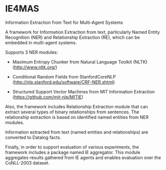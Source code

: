 # IE4MAS
Information Extraction from Text for Multi-Agent Systems

A framework for Information Extraction from text, particularly Named Entity Recognition (NER) and Relationship Extraction (RE), which can be embedded in multi-agent systems.

Supports 3 NER modules: 

- Maximum Entropy Chunker from Natural Language Toolkit (NLTK) 
(http://www.nltk.org/)

- Conditional Random Fields from StanfordCoreNLP 
(http://nlp.stanford.edu/software/CRF-NER.shtml)

- Structured Support Vector Machines from MIT Information Extraction 
(https://github.com/mit-nlp/MITIE)

Also, the framework includes Relationship Extraction module that can extract several types of binary relationships from sentences. 
The relationship extraction is based on identified named entities from NER modules. 

Information extracted from text (named entities and relationships) are converted to Datalog facts. 

Finally, in order to support evaluation of various experiments, the framework includes a package named IE aggregator. 
This module aggregates results gathered from IE agents and enables evaluation over the CoNLL-2003 dataset.

